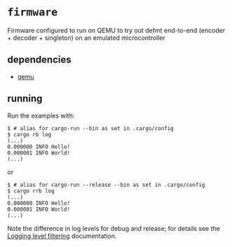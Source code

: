 # `firmware`

Firmware configured to run on QEMU to try out defmt end-to-end (encoder + decoder + singleton) on an emulated microcontroller

## dependencies
- [qemu](https://www.qemu.org/download/)

## running

Run the examples with:

``` console
$ # alias for cargo-run --bin as set in .cargo/config
$ cargo rb log
(...)
0.000000 INFO Hello!
0.000001 INFO World!
(...)
```

or
``` console
$ # alias for cargo-run --release --bin as set in .cargo/config
$ cargo rrb log
(...)
0.000000 INFO Hello!
0.000001 INFO World!
(...)
```

Note the difference in log levels for debug and release; for details see the [Logging level filtering](../README.md#logging-level-filtering) documentation.
